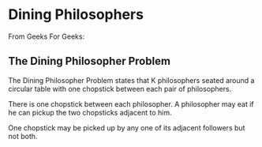 # Dining Philosophers

From Geeks For Geeks:

## The Dining Philosopher Problem
The Dining Philosopher Problem states that K philosophers seated around a circular table with one chopstick between each pair of philosophers.

There is one chopstick between each philosopher. A philosopher may eat if he can pickup the two chopsticks adjacent to him.

One chopstick may be picked up by any one of its adjacent followers but not both. 